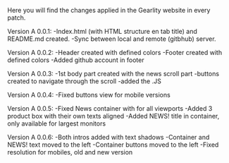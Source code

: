 Here you will find the changes applied in the Gearlity website in every patch.

Version A 0.0.1:
    -Index.html (with HTML structure en tab title) and README.md created.
    -Sync between local and remote (gitbhub) server.

Version A 0.0.2:
    -Header created with defined colors
    -Footer created with defined colors
    -Added github account in footer

Version A 0.0.3:
    -1st body part created with the news scroll part
    -buttons created to navigate through the scroll
    -added the .JS 
    
Version A 0.0.4:
    -Fixed buttons view for mobile versions

Version A 0.0.5:
    -Fixed News container with for all viewports
    -Added 3 product box with their own texts aligned
    -Added NEWS! title in container, only available for largest monitors
    
Version A 0.0.6:
    -Both intros added with text shadows
    -Container and NEWS! text moved to the left
    -Container buttons moved to the left
    -Fixed resolution for mobiles, old and new version